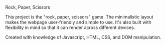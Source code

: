 Rock, Paper, Scissors

This project is the "rock, paper, scissors" game. The minimalistic layout makes the webpage user-friendly and simple to use. It's also built with flexibility in mind so that it can render across different devices.

Created with knowledge of Javascript, HTML, CSS, and DOM manipulation.